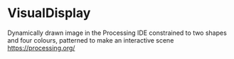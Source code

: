 # VisualDisplay
Dynamically drawn image in the Processing IDE constrained to two shapes and four colours, patterned to make an interactive scene
https://processing.org/
